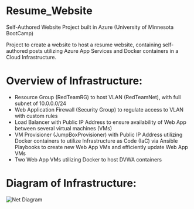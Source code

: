 # Resume_Website
Self-Authored Website Project built in Azure (University of Minnesota BootCamp)

Project to create a website to host a resume website, containing self-authored posts utilizing Azure App Services and Docker containers in a Cloud Infrastructure.

# Overview of Infrastructure:
- Resource Group (RedTeamRG) to host VLAN (RedTeamNet), with full subnet of 10.0.0.0/24
- Web Application Firewall (Security Group) to regulate access to VLAN with custom rules
- Load Balancer with Public IP Address to ensure availability of Web App between several virtual machines (VMs)
- VM Provisioner (JumpBoxProvisioner) with Public IP Address utilizing Docker containers to utilize Infrastructure as Code (IaC) via Ansible Playbooks to create new Web App VMs and efficiently update Web App VMs
- Two Web App VMs utilizing Docker to host DVWA containers

# Diagram of Infrastructure:

![Net Diagram](https://github.com/pete-groehler/Resume_Website/assets/140628571/2d712ef5-7452-4bc8-b060-c3dcf7e6200d)


